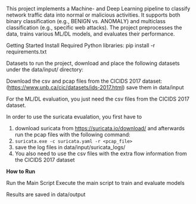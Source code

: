 This project implements a Machine- and Deep Learning pipeline to classify network traffic data into normal or malicious activities. It supports both binary classification (e.g., BENIGN vs. ANOMALY) and multiclass classification (e.g., specific web attacks). The project preprocesses the data, trains various ML/DL models, and evaluates their performance.

Getting Started
Install Required Python libraries:
pip install -r requirements.txt

Datasets
to run the project, download and place the following datasets under the data/input/ directory:

Download the csv and pcap files from the CICIDS 2017 dataset:
(https://www.unb.ca/cic/datasets/ids-2017.html)
save them in data/input

For the ML/DL evaluation, you just need the csv files from the CICIDS 2017 dataset.

In order to use the suricata evualation, you first have to 

1. download suricata from https://suricata.io/download/ and afterwards run the pcap files with the following command:
2. `suricata.exe -c suricata.yaml -r <pcap_file>`
3. save the log files in data/input/suricata_logs/
4. You also need to use the csv files with the extra flow information from the CICIDS 2017 dataset

**How to Run** 

Run the Main Script Execute the main script to train and evaluate models

Results are saved in data/output
